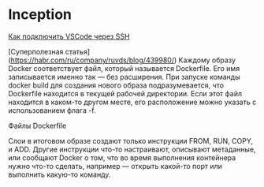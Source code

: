 # Inception

[Как подключить VSCode через SSH](https://www.digitalocean.com/community/tutorials/how-to-use-visual-studio-code-for-remote-development-via-the-remote-ssh-plugin-ru)

[Суперполезная статья] (https://habr.com/ru/company/ruvds/blog/439980/)
Каждому образу Docker соответствует файл, который называется Dockerfile. Его имя записывается именно так — без расширения. При запуске команды docker build для создания нового образа подразумевается, что Dockerfile находится в текущей рабочей директории. Если этот файл находится в каком-то другом месте, его расположение можно указать с использованием флага -f.

Файлы Dockerfile

Слои в итоговом образе создают только инструкции FROM, RUN, COPY, и ADD. Другие инструкции что-то настраивают, описывают метаданные, или сообщают Docker о том, что во время выполнения контейнера нужно что-то сделать, например — открыть какой-то порт или выполнить какую-то команду.
